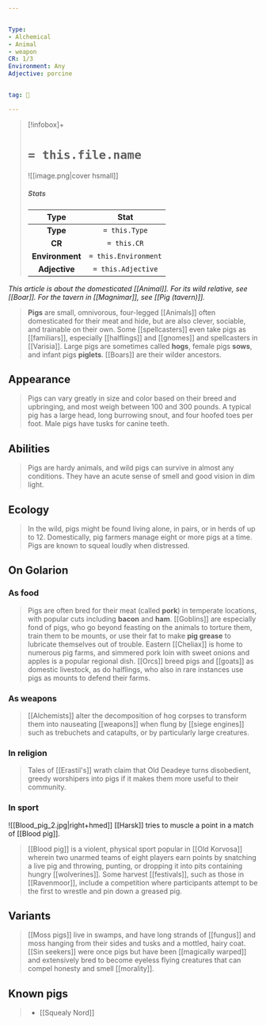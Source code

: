 ```yaml
---


Type:
- Alchemical
- Animal
- weapon
CR: 1/3
Environment: Any
Adjective: porcine


tag: 👹

---
```



> [!infobox]+
> #  `= this.file.name`
> ![[image.png|cover hsmall]]
> ##### Stats
> Type | Stat |
> :---:|:---:|
> **Type** | `= this.Type` |
> **CR** | `= this.CR` |
> **Environment** | `= this.Environment` |
> **Adjective** | `= this.Adjective` |



*This article is about the domesticated [[Animal]]. For its wild relative, see [[Boar]]. For the tavern in [[Magnimar]], see [[Pig (tavern)]].*
>  **Pigs** are small, omnivorous, four-legged [[Animals]] often domesticated for their meat and hide, but are also clever, sociable, and trainable on their own. Some [[spellcasters]] even take pigs as [[familiars]], especially [[halflings]] and [[gnomes]] and spellcasters in [[Varisia]].
>  Large pigs are sometimes called **hogs**, female pigs **sows**, and infant pigs **piglets**. [[Boars]] are their wilder ancestors.



## Appearance

>  Pigs can vary greatly in size and color based on their breed and upbringing, and most weigh between 100 and 300 pounds. A typical pig has a large head, long burrowing snout, and four hoofed toes per foot. Male pigs have tusks for canine teeth.


## Abilities

>  Pigs are hardy animals, and wild pigs can survive in almost any conditions. They have an acute sense of smell and good vision in dim light.


## Ecology

>  In the wild, pigs might be found living alone, in pairs, or in herds of up to 12. Domestically, pig farmers manage eight or more pigs at a time. Pigs are known to squeal loudly when distressed.


## On Golarion


### As food

>  Pigs are often bred for their meat (called **pork**) in temperate locations, with popular cuts including **bacon** and **ham**. [[Goblins]] are especially fond of pigs, who go beyond feasting on the animals to torture them, train them to be mounts, or use their fat to make **pig grease** to lubricate themselves out of trouble.
>  Eastern [[Cheliax]] is home to numerous pig farms, and simmered pork loin with sweet onions and apples is a popular regional dish. [[Orcs]] breed pigs and [[goats]] as domestic livestock, as do halflings, who also in rare instances use pigs as mounts to defend their farms.


### As weapons


>  [[Alchemists]] alter the decomposition of hog corpses to transform them into nauseating [[weapons]] when flung by [[siege engines]] such as trebuchets and catapults, or by particularly large creatures.



### In religion

>  Tales of [[Erastil's]] wrath claim that Old Deadeye turns disobedient, greedy worshipers into pigs if it makes them more useful to their community.


### In sport

![[Blood_pig_2.jpg|right+hmed]] 
 [[Harsk]] tries to muscle a point in a match of [[Blood pig]].
>  [[Blood pig]] is a violent, physical sport popular in [[Old Korvosa]] wherein two unarmed teams of eight players earn points by snatching a live pig and throwing, punting, or dropping it into pits containing hungry [[wolverines]].
>  Some harvest [[festivals]], such as those in [[Ravenmoor]], include a competition where participants attempt to be the first to wrestle and pin down a greased pig.



## Variants

>  [[Moss pigs]] live in swamps, and have long strands of [[fungus]] and moss hanging from their sides and tusks and a mottled, hairy coat.
>  [[Sin seekers]] were once pigs but have been [[magically warped]] and extensively bred to become eyeless flying creatures that can compel honesty and smell [[morality]].


## Known pigs

>  - [[Squealy Nord]]






